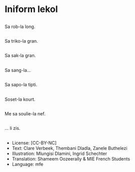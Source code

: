 # Iniform lekol

##
Sa rob-la long.

##
Sa triko-la gran.

##
Sa sak-la gran.

##
Sa sang-la…

##
Sa sapo-la tipti.

##
Soset-la kourt.

##
Me sa soulie-la nef.

##
… li zis.

##
* License: [CC-BY-NC]
* Text: Clare Verbeek, Thembani Dladla, Zanele Buthelezi
* Illustration: Mlungisi Dlamini, Ingrid Schechter
* Translation: Shameem Oozeerally & MIE French Students
* Language: mfe
